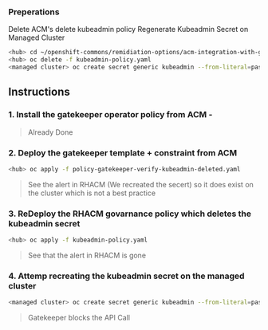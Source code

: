 ### Preperations
Delete ACM's delete kubeadmin policy 
Regenerate Kubeadmin Secret on Managed Cluster

```bash
<hub> cd ~/openshift-commons/remidiation-options/acm-integration-with-gatekeeper-operator
<hub> oc delete -f kubeadmin-policy.yaml
<managed cluster> oc create secret generic kubeadmin --from-literal=password=lol -n kube-system
```

## Instructions 
### 1. Install the gatekeeper operator policy from ACM - 
> Already Done

### 2. Deploy the gatekeeper template + constraint from ACM
```bash
<hub> oc apply -f policy-gatekeeper-verify-kubeadmin-deleted.yaml 
```
> See the alert in RHACM (We recreated the secert) so it does exist on the cluster which is not a best practice

### 3. ReDeploy the RHACM govarnance policy which deletes the kubeadmin secret
```bash
<hub> oc apply -f kubeadmin-policy.yaml 
```

> See that the alert in RHACM is gone

### 4. Attemp recreating the kubeadmin secret on the managed cluster

```bash
<managed cluster> oc create secret generic kubeadmin --from-literal=password=lol -n kube-system
```

> Gatekeeper blocks the API Call
